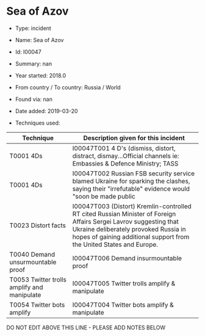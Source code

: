 # Sea of Azov

* Type: incident

* Name: Sea of Azov

* Id: I00047

* Summary: nan

* Year started: 2018.0

* From country / To country: Russia / World

* Found via: nan

* Date added: 2019-03-20

* Techniques used: 

| Technique | Description given for this incident |
| --------- | ------------------------- |
| T0001 4Ds | I00047T001 4 D's (dismiss, distort, distract, dismay...Official channels ie: Embassies & Defence Ministry; TASS |
| T0001 4Ds | I00047T002 Russian FSB security service blamed Ukraine for sparking the clashes, saying their "irrefutable" evidence would "soon be made public |
| T0023 Distort facts | I00047T003 (Distort) Kremlin-controlled RT cited Russian Minister of Foreign Affairs Sergei Lavrov suggesting that Ukraine deliberately provoked Russia in hopes of gaining additional support from the United States and Europe. |
| T0040 Demand unsurmountable proof | I00047T006 Demand insurmountable proof |
| T0053 Twitter trolls amplify and manipulate | I00047T005 Twitter trolls amplify & manipulate |
| T0054 Twitter bots amplify | I00047T004 Twitter bots amplify & manipulate |


DO NOT EDIT ABOVE THIS LINE - PLEASE ADD NOTES BELOW